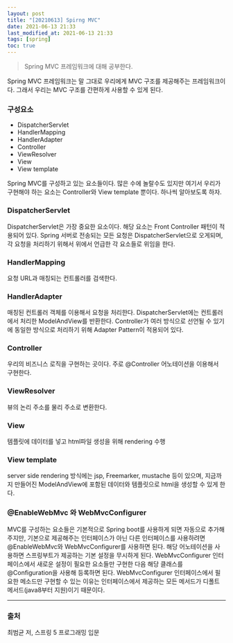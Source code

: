 ```yaml
---
layout: post
title: "[20210613] Spirng MVC"
date: 2021-06-13 21:33
last_modified_at: 2021-06-13 21:33
tags: [spring]
toc: true
---
```


> Spring MVC 프레임워크에 대해 공부한다.

Spring MVC 프레임워크는 말 그대로 우리에게 MVC 구조를 제공해주는 프레임워크이다. 그래서 우리는 MVC 구조를 간편하게 사용할 수 있게 된다.

### 구성요소

- DispatcherServlet
- HandlerMapping
- HandlerAdapter
- Controller
- ViewResolver
- View
- View template

Spring MVC를 구성하고 있는 요소들이다. 많은 수에 놀랄수도 있지만 여기서 우리가 구현해야 하는 요소는 Controller와 View template 뿐이다. 하나씩 알아보도록 하자.

### DispatcherServlet

DispatcherServlet은 가장 중요한 요소이다. 해당 요소는 Front Controller 패턴이 적용되어 있다. Spring 서버로 전송되는 모든 요청은 DispatcherServlet으로 오게되며, 각 요청을 처리하기 위해서 위에서 언급한 각 요소들로 위임을 한다.

### HandlerMapping

요청 URL과 매칭되는 컨트롤러를 검색한다.

### HandlerAdapter

매칭된 컨트롤러 객체를 이용해서 요청을 처리한다. DispatcherServlet에는 컨트롤러에서 처리한 ModelAndView를 반환한다. Controller가 여러 방식으로 선언될 수 있기에 동일한 방식으로 처리하기 위해 Adapter Pattern이 적용되어 있다.

### Controller

우리의 비즈니스 로직을 구현하는 곳이다. 주로 @Controller 어노테이션을 이용해서 구현한다.

### ViewResolver

뷰의 논리 주소를 물리 주소로 변환한다.

### View

템플릿에 데이터를 넣고 html파일 생성을 위해 rendering 수행

### View template

server side rendering 방식에는 jsp, Freemarker, mustache 등이 있으며, 지금까지 만들어진 ModelAndView에 포함된 데이터와 템플릿으로 html을 생성할 수 있게 한다.

### @EnableWebMvc 와 WebMvcConfigurer

MVC를 구성하는 요소들은 기본적으로 Spring boot를 사용하게 되면 자동으로 추가해 주지만, 기본으로 제공해주는 인터페이스가 아닌 다른 인터페이스를 사용하려면 @EnableWebMvc와 WebMvcConfigurer를 사용하면 된다. 해당 어노테이션을 사용하면 스프링부트가 제공하는 기본 설정을 무시하게 된다. WebMvcConfigurer 인터페이스에서 새로운 설정이 필요한 요소들만 구현한 다음 해당 클래스를 @Configuration을 사용해 등록하면 된다. WebMvcConfigurer 인터페이스에서 필요한 메소드만 구현할 수 있는 이유는 인터페이스에서 제공하는 모든 메서드가 디폴트 메서드(java8부터 지원)이기 때문이다.

---

### 출처

최범균 저, 스프링 5 프로그래밍 입문

